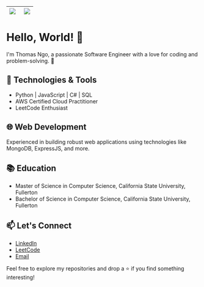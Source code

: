 <!-- [![My GitHub Stats](https://github-readme-stats.vercel.app/api/?username=tngo0508&theme=default&show_icons=true&count_private=true&hide_border=true&locale=en)]()
[![My GitHub Language Stats](https://github-readme-stats.vercel.app/api/top-langs/?username=tngo0508&langs_count=5&theme=default&hide_border=true&layout=compact&locale=en)]() -->


| <img align="left" src="https://github-readme-stats.vercel.app/api/?username=tngo0508&theme=default&show_icons=true&count_private=true&hide_border=true&locale=en" /> | <img align="right" src="https://github-readme-stats.vercel.app/api/top-langs/?username=tngo0508&langs_count=5&theme=default&hide_border=true&layout=compact&locale=en" /> |
|--|--|

# Hello, World! 👋

I'm Thomas Ngo, a passionate Software Engineer with a love for coding and problem-solving. 🚀

## 🔧 Technologies & Tools
- Python | JavaScript | C# | SQL
- AWS Certified Cloud Practitioner
- LeetCode Enthusiast

## 🌐 Web Development
Experienced in building robust web applications using technologies like MongoDB, ExpressJS, and more.

## 📚 Education
- Master of Science in Computer Science, California State University, Fullerton
- Bachelor of Science in Computer Science, California State University, Fullerton

## 📫 Let's Connect
- [LinkedIn](https://www.linkedin.com/in/thomasngo19/)
- [LeetCode](https://leetcode.com/tngo0508/)
- [Email](mailto:tngo0508l@gmail.com)

Feel free to explore my repositories and drop a ⭐ if you find something interesting!
